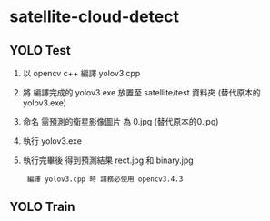 # satellite-cloud-detect

## YOLO Test

1. 以 opencv c++ 編譯 yolov3.cpp
2. 將 編譯完成的 yolov3.exe 放置至 satellite/test 資料夾 (替代原本的yolov3.exe)
3. 命名 需預測的衛星影像圖片 為 0.jpg (替代原本的0.jpg)
4. 執行 yolov3.exe
5. 執行完畢後 得到預測結果 rect.jpg 和 binary.jpg

        編譯 yolov3.cpp 時 請務必使用 opencv3.4.3

## YOLO Train
